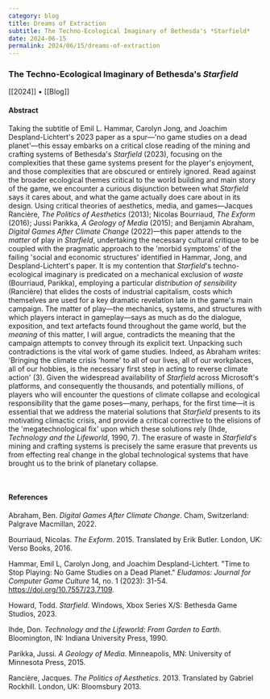 ```yaml
---
category: blog
title: Dreams of Extraction
subtitle: The Techno-Ecological Imaginary of Bethesda's *Starfield*
date: 2024-06-15
permalink: 2024/06/15/dreams-of-extraction
---
```


### The Techno-Ecological Imaginary of Bethesda's *Starfield*

[[2024]] • [[Blog]]

#### Abstract

Taking the subtitle of Emil L. Hammar, Carolyn Jong, and Joachim Despland-Lichtert's 2023 paper as a spur—'no game studies on a dead planet'—this essay embarks on a critical close reading of the mining and crafting systems of Bethesda's *Starfield* (2023), focusing on the complexities that these game systems present for the player's enjoyment, and those complexities that are obscured or entirely ignored. Read against the broader ecological themes critical to the world building and main story of the game, we encounter a curious disjunction between what *Starfield* says it cares about, and what the game actually does care about in its design. Using critical theories of aesthetics, media, and games—Jacques Rancière, *The Politics of Aesthetics* (2013); Nicolas Bourriaud, *The Exform* (2016); Jussi Parikka, *A Geology of Media* (2015); and Benjamin Abraham, *Digital Games After Climate Change* (2022)—this paper attends to the *matter* of play in *Starfield*, undertaking the necessary cultural critique to be coupled with the pragmatic approach to the 'morbid symptoms' of the failing 'social and economic structures' identified in Hammar, Jong, and Despland-Lichtert's paper. It is my contention that *Starfield*'s techno-ecological imaginary is predicated on a mechanical exclusion of *waste* (Bourriaud, Parikka), employing a particular *distribution of sensibility* (Rancière) that elides the costs of industrial capitalism, costs which themselves are used for a key dramatic revelation late in the game's main campaign. The matter of play—the mechanics, systems, and structures with which players interact in gameplay—says as much as do the dialogue, exposition, and text artefacts found throughout the game world, but the *meaning* of this matter, I will argue, contradicts the meaning that the campaign attempts to convey through its explicit text. Unpacking such contradictions is the vital work of game studies. Indeed, as Abraham writes: 'Bringing the climate crisis 'home' to all of our lives, all of our workplaces, all of our hobbies, is the necessary first step in acting to reverse climate action' (3). Given the widespread availability of *Starfield* across Microsoft's platforms, and consequently the thousands, and potentially millions, of players who will encounter the questions of climate collapse and ecological responsibility that the game poses—many, perhaps, for the first time—it is essential that we address the material solutions that *Starfield* presents to its motivating climactic crisis, and provide a critical corrective to the elisions of the 'megatechnological fix' upon which these solutions rely (Ihde, *Technology and the Lifeworld*, 1990, 7). The erasure of waste in *Starfield*'s mining and crafting systems is precisely the same erasure that prevents us from effecting real change in the global technological systems that have brought us to the brink of planetary collapse.

<br>

#### References

Abraham, Ben. *Digital Games After Climate Change*. Cham, Switzerland: Palgrave Macmillan, 2022.

Bourriaud, Nicolas. *The Exform*. 2015. Translated by Erik Butler. London, UK: Verso Books, 2016.

Hammar, Emil L, Carolyn Jong, and Joachim Despland-Lichtert. "Time to Stop Playing: No Game Studies on a Dead Planet." *Eludamos: Journal for Computer Game Culture* 14, no. 1 (2023): 31-54. <https://doi.org/10.7557/23.7109>.

Howard, Todd. *Starfield*. Windows, Xbox Series X/S: Bethesda Game Studios, 2023.

Ihde, Don. *Technology and the Lifeworld: From Garden to Earth*. Bloomington, IN: Indiana University Press, 1990.

Parikka, Jussi. *A Geology of Media*. Minneapolis, MN: University of Minnesota Press, 2015.

Rancière, Jacques. *The Politics of Aesthetics*. 2013. Translated by Gabriel Rockhill. London, UK: Bloomsbury 2013.
